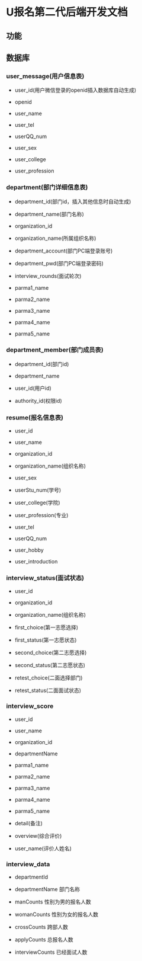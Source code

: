 # U报名第二代后端开发文档

## 功能

## 数据库

### user_message(用户信息表)

* user_id(用户微信登录的openid插入数据库自动生成)

* openid

* user_name

* user_tel

* userQQ_num

* user_sex

* user_college

* user_profession
### department(部门详细信息表)

* department_id(部门id，插入其他信息时自动生成)

* department_name(部门名称)

* organization_id

* organization_name(所属组织名称)

* department_account(部门PC端登录账号)

* department_pwd(部门PC端登录密码)

* interview_rounds(面试轮次)

* parma1_name

* parma2_name

* parma3_name

* parma4_name

* parma5_name

### department_member(部门成员表)

* department_id(部门id)

* department_name

* user_id(用户id)

* authority_id(权限id)

### resume(报名信息表)

* user_id

* user_name

* organization_id

* organization_name(组织名称)

* user_sex

* userStu_num(学号)

* user_college(学院)

* user_profession(专业)

* user_tel

* userQQ_num

* user_hobby

* user_introduction

### interview_status(面试状态)

* user_id

* organization_id

* organization_name(组织名称)

* first_choice(第一志愿选择)

* first_status(第一志愿状态)

* second_choice(第二志愿选择)

* second_status(第二志愿状态)

* retest_choice(二面选择部门)

* retest_status(二面面试状态)

### interview_score

* user_id

* user_name

* organization_id

* departmentName

* parma1_name

* parma2_name

* parma3_name

* parma4_name

* parma5_name

* detail(备注)

* overview(综合评价)

* user_name(评价人姓名)

### interview_data

* departmentId

* departmentName 部门名称

* manCounts 性别为男的报名人数

* womanCounts 性别为女的报名人数

* crossCounts 跨部人数

* applyCounts 总报名人数

* interviewCounts 已经面试人数
